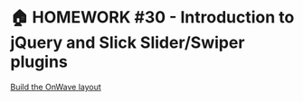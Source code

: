 # 🏠 HOMEWORK #30 - Introduction to jQuery and Slick Slider/Swiper plugins

<a href="https://www.figma.com/file/YlzwHhHSNREKTp2DMC4MAL/jQuery_Slick-Slider">Build the OnWave layout<a>
